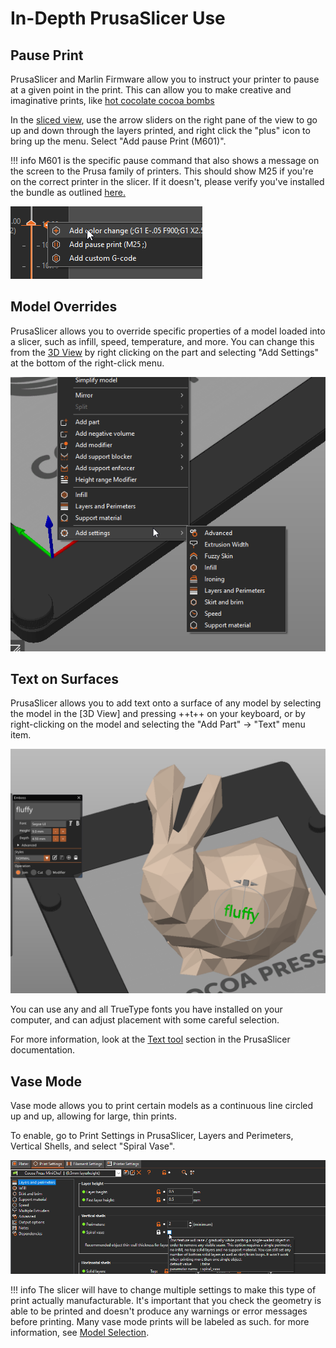 # In-Depth PrusaSlicer Use

## Pause Print

PrusaSlicer and Marlin Firmware allow you to instruct your printer to pause at a given point in the print.  This can allow you to make creative and imaginative prints, like [hot cocolate cocoa bombs](#) <!-- TODO link hot chocolate cocoa bombs and/or add photos. -->

In the [sliced view](../101/Slicer.md#sliced-view--preview-view), use the arrow sliders on the right pane of the view to go up and down through the layers printed, and right click the "plus" icon to bring up the menu. Select "Add pause Print (M601)".

!!! info
    M601 is the specific pause command that also shows a message on the screen to the Prusa family of printers.  This should show M25 if you're on the correct printer in the slicer.  If it doesn't, please verify you've installed the bundle as outlined [here.](#) <!-- TODO verify bundle install stuff -->

![](../img/printer/pauseprint.png)

## Model Overrides

PrusaSlicer allows you to override specific properties of a model loaded into a slicer, such as infill, speed, temperature, and more.  You can change this from the [3D View](../101/Slicer.md#model-view--3d-view) by right clicking on the part and selecting "Add Settings" at the bottom of the right-click menu.

![](../img/printer/overrides.png)

## Text on Surfaces

PrusaSlicer allows you to add text onto a surface of any model by selecting the model in the [3D View] and pressing ++t++ on your keyboard, or by right-clicking on the model and selecting the "Add Part" -> "Text" menu item. 

![](../img/printer/texttool.png)

You can use any and all TrueType fonts you have installed on your computer, and can adjust placement with some careful selection.

For more information, look at the [Text tool](https://help.prusa3d.com/article/text-tool_399460) section in the PrusaSlicer documentation.

## Vase Mode

Vase mode allows you to print certain models as a continuous line circled up and up, allowing for large, thin prints.

To enable, go to Print Settings in PrusaSlicer, Layers and Perimeters, Vertical Shells, and select "Spiral Vase".

![](../img/printer/vasemode_menu.png)

!!! info
    The slicer will have to change multiple settings to make this type of print actually manufacturable.  It's important that you check the geometry is able to be printed and doesn't produce any warnings or error messages before printing.  Many vase mode prints will be labeled as such.  for more information, see [Model Selection](../101/Models.md#finding-3d-models-to-print).